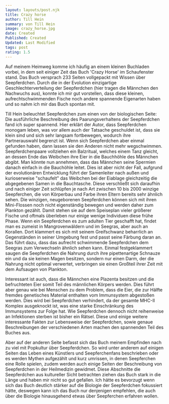```yaml
---
layout: layouts/post.njk
title: Crazy horse
author: Till Hein
summary: von Till Hein
image: crazy_horse.jpg
date: Created
Published: Created
Updated: Last Modified
tags: post
rating: 1.5
---
```

Auf meinem Heimweg komme ich häufig an einem kleinen Buchladen vorbei, in dem seit einiger Zeit das Buch 'Crazy Horse' im Schaufenster stand. Das Buch versprach 233 Seiten vollgepackt mit Wissen über Seepferdchen. Durch die in der Evolution einzigartige Geschlechterverteilung der Seepferdchen (hier tragen die Männchen den Nachwuchs aus), konnte ich mir gut vorstellen, dass diese kleinen, aufrechtschwimmenden Fische noch andere spannende Eigenarten haben und so nahm ich mir das Buch spontan mit. 

Till Hein beleuchtet Seepferdchen zum einen von der biologischen Seite: Die ausführliche Beschreibung des Paarungsverhaltens der Seepferdchen fand ich super spannend. Hier erklärt der Autor, dass Seepferdchen monogam leben, was vor allem auch der Tatsache geschuldet ist, dass sie klein sind und sich sehr langsam fortbewegen, wodurch ihre Partnerauswahl begrenzt ist. Wenn sich Seepferdchen aber einmal gefunden haben, dann lassen sie den Anderen nicht mehr wegschwimmen. Seepferdchenpaare vollziehen ein Balzritual, welches einem Tanz gleicht, an dessen Ende das Weibchen ihre Eier in die Bauchhöhle des Männchen abgibt. Man könnte nun annehmen, dass das Männchen seine Spermien danach einfach in die Bauchöhle leitet. Dies ist aber nicht der Fall, aufgrund der evolutionären Entwicklung führt der Samenleiter nach außen und kurioserweise "schaufelt" das Weibchen bei der Eiablage gleichzeitig die abgegebenen Samen in die Bauchtasche. Diese verschließt sich daraufhin und nach einiger Zeit schlüpfen je nach Art zwischen 10 bis 2000 winzige Seepferchen, die von Körperbau und Farbe ihren Eltern bereits sehr ähnlich sehen. Die winzigen, neugeborenen Seepferdchen können sich mit ihren Mini-Flossen noch nicht eigenständig bewegen und werden daher zum  Plankton gezählt. Damit stehen sie auf dem Speiseplan vieler größerer Fische und oftmals überleben nur einige wenige Individuen diese frühe Phase. Wenn ein Seepferdchen es zum adulten Tier geschafft hat, findet man es zumeist in Mangrovenwäldern und im Seegras, aber auch an Korallen. Dort klammert es sich mit seinem Greifschwanz beharrlich an Gegenständen in seiner Umgebung fest und passt seine Färbung daran an. Das führt dazu, dass das aufrecht schwimmende Seepferdchen dem Seegras zum Verwechseln ähnlich sehen kann. Einmal festgeklammert saugen die Seepferdchen die Nahrung durch ihre pipettenartige Schnauze ein und da sie keinen Magen besitzen, sondern nur einen Darm, der die Nahrung nicht optimal verwertet, verbringen sie einen Großteil ihrer Zeit mit dem Aufsaugen von Plankton. 

Interessant ist auch, dass die Männchen eine Plazenta besitzen und die befruchteten Eier somit Teil des männlichen Körpers werden. Dies führt aber genau wie bei Menschen zu dem Problem, dass die Eier, die zur Hälfte fremdes genetisches Material enthalten vom Immunsystem abgestoßen werden. Dies wird bei Seepferdchen verhindert, da der gesamte MHC-II Komplex ausgeknockt ist, was eine starke Einschränkung des Immunsystems zur Folge hat. Wie Seepferdchen dennoch nicht reihenweise an Infektionen sterben ist bisher ein Rätsel.
Diese und einige weitere interessante Fakten zur Lebensweise der Seepferdchen, sowie genaue Beschreibungen der verschiedenen Arten machen den spannenden Teil des Buches aus.

Aber auf der anderen Seite befasst sich das Buch meinem Empfinden nach zu viel mit Popkultur über Seepferdchen. So wird unter anderem auf einigen Seiten das Leben eines Künstlers und Seepferchenfans beschrieben oder es werden Mythen aufgezählt und kurz umrissen, in denen Seepferchen eine Rolle spielen, zudem werden auch einige Seiten der Beschreibung von Seepferdchen in der Heilmedizin gewidmet. Diese Abschnitte die Seepferdchen aus kultureller Sicht betrachten ziehen das Buch stark in die Länge und haben mir nicht so gut gefallen. Ich hätte es bevorzugt wenn sich das Buch deutlich stärker auf die Biologie der Seepferdchen fokussiert hätte, deswegen kann ich das Buch nur denjenigen empfehlen, die auch über die Biologie hinausgehend etwas über Seepferchen erfahren wollen. 
